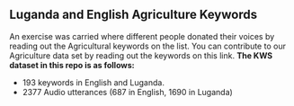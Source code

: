 ## Luganda and English Agriculture Keywords
An exercise was carried where different people donated their voices by reading out the Agricultural keywords on the list.
You can contribute to our Agriculture data set by reading out the keywords on this link.
**The KWS dataset in this repo is as follows:**
- 193 keywords in English and Luganda.
- 2377 Audio utterances (687 in English, 1690 in Luganda)
